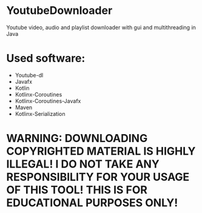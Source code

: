 # YoutubeDownloader
Youtube video, audio and playlist downloader with gui and multithreading in Java </br>
# Used software:
- Youtube-dl
- Javafx
- Kotlin
- Kotlinx-Coroutines
- Kotlinx-Coroutines-Javafx
- Maven
- Kotlinx-Serialization

# WARNING: DOWNLOADING COPYRIGHTED MATERIAL IS HIGHLY ILLEGAL! I DO NOT TAKE ANY RESPONSIBILITY FOR YOUR USAGE OF THIS TOOL! THIS IS FOR EDUCATIONAL PURPOSES ONLY!